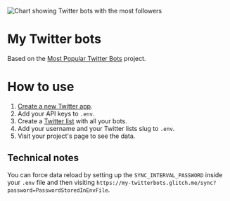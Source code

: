 ![Chart showing Twitter bots with the most followers](https://cdn.glitch.com/eafa115d-c307-4f55-8c74-1140bb1d0ef7%2Fchart-900px.png)

# My Twitter bots

Based on the [Most Popular Twitter Bots](https://glitch.com/edit/#!/twitterbots) project.

# How to use

1. [Create a new Twitter app](https://botwiki.org/resource/tutorial/how-to-create-a-twitter-app/).
2. Add your API keys to `.env`.
3. Create a [Twitter list](https://help.twitter.com/en/using-twitter/twitter-lists) with all your bots.
4. Add your username and your Twitter lists slug to `.env`.
5. Visit your project's page to see the data.


## Technical notes

You can force data reload by setting up the `SYNC_INTERVAL_PASSWORD` inside your `.env` file and then visiting `https://my-twitterbots.glitch.me/sync?password=PasswordStoredInEnvFile`.
